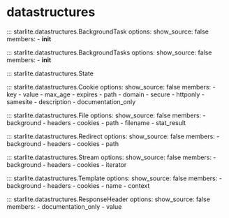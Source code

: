 # datastructures

::: starlite.datastructures.BackgroundTask
    options:
        show_source: false
        members:
            - __init__

::: starlite.datastructures.BackgroundTasks
    options:
        show_source: false
        members:
            - __init__

::: starlite.datastructures.State

::: starlite.datastructures.Cookie
    options:
        show_source: false
        members:
            - key
            - value
            - max_age
            - expires
            - path
            - domain
            - secure
            - httponly
            - samesite
            - description
            - documentation_only

::: starlite.datastructures.File
    options:
        show_source: false
        members:
            - background
            - headers
            - cookies
            - path
            - filename
            - stat_result

::: starlite.datastructures.Redirect
    options:
        show_source: false
        members:
            - background
            - headers
            - cookies
            - path

::: starlite.datastructures.Stream
    options:
        show_source: false
        members:
            - background
            - headers
            - cookies
            - iterator

::: starlite.datastructures.Template
    options:
        show_source: false
        members:
            - background
            - headers
            - cookies
            - name
            - context

::: starlite.datastructures.ResponseHeader
    options:
        show_source: false
        members:
            - documentation_only
            - value
